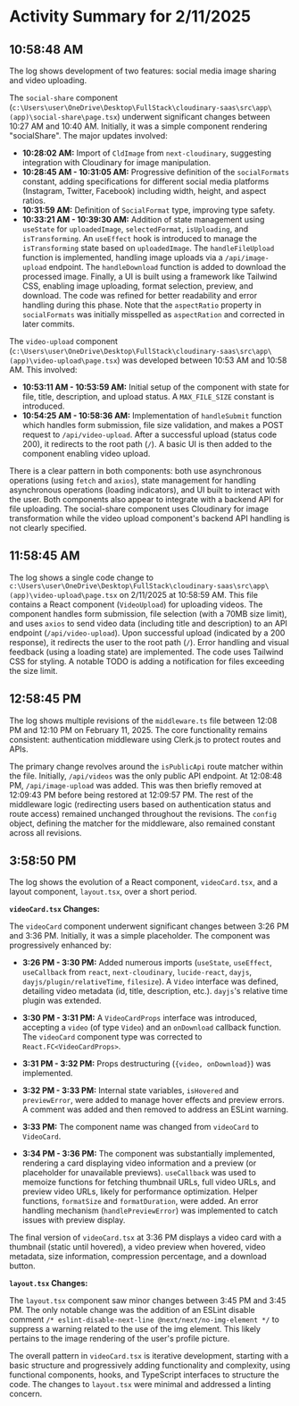 # Activity Summary for 2/11/2025

## 10:58:48 AM
The log shows development of two features: social media image sharing and video uploading.

The `social-share` component (`c:\Users\user\OneDrive\Desktop\FullStack\cloudinary-saas\src\app\(app)\social-share\page.tsx`) underwent significant changes between 10:27 AM and 10:40 AM.  Initially, it was a simple component rendering "socialShare".  The major updates involved:

* **10:28:02 AM:**  Import of `CldImage` from `next-cloudinary`, suggesting integration with Cloudinary for image manipulation.
* **10:28:45 AM - 10:31:05 AM:**  Progressive definition of the `socialFormats` constant, adding specifications for different social media platforms (Instagram, Twitter, Facebook) including width, height, and aspect ratios.
* **10:31:59 AM:** Definition of `SocialFormat` type, improving type safety.
* **10:33:21 AM - 10:39:30 AM:**  Addition of state management using `useState` for `uploadedImage`, `selectedFormat`, `isUploading`, and `isTransforming`.  An `useEffect` hook is introduced to manage the `isTransforming` state based on `uploadedImage`. The `handleFileUpload` function is implemented, handling image uploads via a `/api/image-upload` endpoint.  The `handleDownload` function is added to download the processed image.  Finally, a UI is built using a framework like Tailwind CSS, enabling image uploading, format selection, preview, and download.  The code was refined for better readability and error handling during this phase.  Note that the `aspectRatio` property in `socialFormats` was initially misspelled as `aspectRation` and corrected in later commits.


The `video-upload` component (`c:\Users\user\OneDrive\Desktop\FullStack\cloudinary-saas\src\app\(app)\video-upload\page.tsx`) was developed between 10:53 AM and 10:58 AM. This involved:

* **10:53:11 AM - 10:53:59 AM:** Initial setup of the component with state for file, title, description, and upload status.  A `MAX_FILE_SIZE` constant is introduced.
* **10:54:25 AM - 10:58:36 AM:** Implementation of `handleSubmit` function which handles form submission, file size validation, and makes a POST request to `/api/video-upload`.  After a successful upload (status code 200), it redirects to the root path (`/`).  A basic UI is then added to the component enabling video upload.


There is a clear pattern in both components:  both use asynchronous operations (using `fetch` and `axios`), state management for handling asynchronous operations (loading indicators), and UI built to interact with the user.  Both components also appear to integrate with a backend API for file uploading.  The social-share component uses Cloudinary for image transformation while the video upload component's backend API handling is not clearly specified.


## 11:58:45 AM
The log shows a single code change to `c:\Users\user\OneDrive\Desktop\FullStack\cloudinary-saas\src\app\(app)\video-upload\page.tsx` on 2/11/2025 at 10:58:59 AM.  This file contains a React component (`VideoUpload`) for uploading videos.  The component handles form submission, file selection (with a 70MB size limit), and uses `axios` to send video data (including title and description) to an API endpoint (`/api/video-upload`).  Upon successful upload (indicated by a 200 response), it redirects the user to the root path (`/`). Error handling and visual feedback (using a loading state) are implemented. The code uses Tailwind CSS for styling.  A notable TODO is adding a notification for files exceeding the size limit.


## 12:58:45 PM
The log shows multiple revisions of the `middleware.ts` file between 12:08 PM and 12:10 PM on February 11, 2025.  The core functionality remains consistent:  authentication middleware using Clerk.js to protect routes and APIs.

The primary change revolves around the `isPublicApi` route matcher within the file.  Initially, `/api/videos` was the only public API endpoint. At 12:08:48 PM, `/api/image-upload` was added. This was then briefly removed at 12:09:43 PM before being restored at 12:09:57 PM.  The rest of the middleware logic (redirecting users based on authentication status and route access) remained unchanged throughout the revisions.  The `config` object, defining the matcher for the middleware, also remained constant across all revisions.


## 3:58:50 PM
The log shows the evolution of a React component, `videoCard.tsx`, and a layout component, `layout.tsx`, over a short period.

**`videoCard.tsx` Changes:**

The `videoCard` component underwent significant changes between 3:26 PM and 3:36 PM.  Initially, it was a simple placeholder.  The component was progressively enhanced by:

* **3:26 PM - 3:30 PM:**  Added numerous imports (`useState`, `useEffect`, `useCallback` from `react`,  `next-cloudinary`, `lucide-react`, `dayjs`, `dayjs/plugin/relativeTime`, `filesize`). A `Video` interface was defined, detailing video metadata (id, title, description, etc.).  `dayjs`'s relative time plugin was extended.

* **3:30 PM - 3:31 PM:**  A `VideoCardProps` interface was introduced, accepting a `video` (of type `Video`) and an `onDownload` callback function. The `videoCard` component type was corrected to `React.FC<VideoCardProps>`.

* **3:31 PM - 3:32 PM:** Props destructuring (`{video, onDownload}`) was implemented.

* **3:32 PM - 3:33 PM:** Internal state variables, `isHovered` and `previewError`, were added to manage hover effects and preview errors.  A comment was added and then removed to address an ESLint warning.

* **3:33 PM:** The component name was changed from `videoCard` to `VideoCard`.

* **3:34 PM - 3:36 PM:**  The component was substantially implemented, rendering a card displaying video information and a preview (or placeholder for unavailable previews).  `useCallback` was used to memoize functions for fetching thumbnail URLs, full video URLs, and preview video URLs, likely for performance optimization.  Helper functions, `formatSize` and `formatDuration`, were added. An error handling mechanism (`handlePreviewError`) was implemented to catch issues with preview display.

The final version of `videoCard.tsx` at 3:36 PM displays a video card with a thumbnail (static until hovered), a video preview when hovered, video metadata, size information, compression percentage, and a download button.

**`layout.tsx` Changes:**

The `layout.tsx` component saw minor changes between 3:45 PM and 3:45 PM. The only notable change was the addition of an ESLint disable comment `/* eslint-disable-next-line @next/next/no-img-element */` to suppress a warning related to the use of the img element. This likely pertains to the image rendering of the user's profile picture.


The overall pattern in `videoCard.tsx` is iterative development, starting with a basic structure and progressively adding functionality and complexity, using functional components, hooks, and TypeScript interfaces to structure the code. The changes to `layout.tsx` were minimal and addressed a linting concern.
